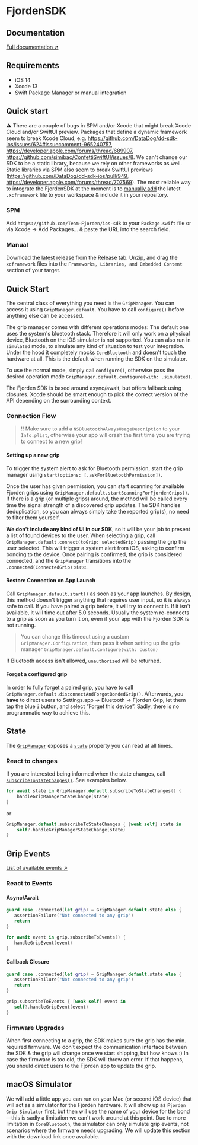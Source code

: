 # FjordenSDK

## Documentation

[Full documentation ↗](https://sdk.fjorden.co/)

## Requirements

- iOS 14
- Xcode 13
- Swift Package Manager or manual integration

## Quick start

⚠️ There are a couple of bugs in SPM and/or Xcode that might break Xcode Cloud and/or SwiftUI preview. Packages that define a dynamic framework seem to break Xcode Cloud, e.g. https://github.com/DataDog/dd-sdk-ios/issues/624#issuecomment-965240757, https://developer.apple.com/forums/thread/689907, https://github.com/simibac/ConfettiSwiftUI/issues/8. We can't change our SDK to be a static library, because we rely on other frameworks as well. Static libraries via SPM also seem to break SwiftUI previews (https://github.com/DataDog/dd-sdk-ios/pull/949, https://developer.apple.com/forums/thread/707569). The most reliable way to integrate the FjordenSDK at the moment is to [manually add](https://github.com/Team-Fjorden/ios-sdk#manual) the latest `.xcframework` file to your workspace & include it in your repository.

### SPM

Add `https://github.com/Team-Fjorden/ios-sdk` to your `Package.swift` file or via Xcode → Add Packages… & paste the URL into the search field.

### Manual

Download the [latest release](https://github.com/Team-Fjorden/ios-sdk/releases/latest) from the Release tab. Unzip, and drag the `xcframework` files into the `Frameworks, Libraries, and Embedded Content` section of your target.

## Quick Start

The central class of everything you need is the `GripManager`. You can access it using `GripManager.default`. You have to call `configure()` before anything else can be accessed.

The grip manager comes with different operations modes: The default one uses the system's bluetooth stack. Therefore it will only work on a physical device, Bluetooth on the iOS simulator is not supported. You can also run in `simulated` mode, to simulate any kind of situation to test your integration. Under the hood it completely mocks `CoreBluetooth` and doesn't touch the hardware at all. This is the default when running the SDK on the simulator.

To use the normal mode, simply call `configure()`, otherwise pass the desired operation mode `GripManager.default.configure(with: .simulated)`.

The Fjorden SDK is based around async/await, but offers fallback using closures. Xcode should be smart enough to pick the correct version of the API depending on the surrounding context.

### Connection Flow

> ‼️ Make sure to add a `NSBluetoothAlwaysUsageDescription` to your `Info.plist`, otherwise your app will crash the first time you are trying to connect to a new grip!

#### Setting up a new grip

To trigger the system alert to ask for Bluetooth permission, start the grip manager using `start(options: [.askForBluetoothPermission])`.

Once the user has given permission, you can start scanning for available Fjorden grips using `GripManager.default.startScanningForFjordenGrips()`. If there is a grip (or multiple grips) around, the method will be called every time the signal strength of a discovered grip updates. The SDK handles deduplication, so you can always simply take the reported grip(s), no need to filter them yourself.

**We don't include any kind of UI in our SDK**, so it will be your job to present a list of found devices to the user. When selecting a grip, call `GripManager.default.connect(toGrip: selectedGrip)` passing the grip the user selected. This will trigger a system alert from iOS, asking to confirm bonding to the device. Once pairing is confirmed, the grip is considered connected, and the `GripManager` transitions into the `.connected(ConnectedGrip)` state.

#### Restore Connection on App Launch

Call `GripManager.default.start()` as soon as your app launches. By design, this method doesn't trigger anything that requires user input, so it is always safe to call. If you have paired a grip before, it will try to connect it. If it isn't available, it will time out after 5.0 seconds. Usually the system re-connects to a grip as soon as you turn it on, even if your app with the Fjorden SDK is not running.

> You can change this timeout using a custom `GripManager.Configuration`, then pass it when setting up the grip manager `GripManager.default.configure(with: custom)`

If Bluetooth access isn't allowed, `unauthorized` will be returned.

#### Forget a configured grip

In order to fully forget a paired grip, you have to call `GripManager.default.disconnectAndForgotBondedGrip()`. Afterwards, you **have** to direct users to Settings.app -> Bluetooth -> Fjorden Grip, let them tap the blue `i` button, and select “Forget this device”. Sadly, there is no programmatic way to achieve this.

## State

The [`GripManager`](https://sdk.fjorden.co/documentation/fjordensdk/gripmanager) exposes a [`state`](https://sdk.fjorden.co/documentation/fjordensdk/gripmanager/state-swift.property) property you can read at all times.

### React to changes

If you are interested being informed when the state changes, call [`subscribeToStateChanges()`](https://sdk.fjorden.co/documentation/fjordensdk/gripmanager/subscribetostatechanges()). See examples below.

```swift
for await state in GripManager.default.subscribeToStateChanges() {
    handleGripManagerStateChange(state)
}
```

or

```swift
GripManager.default.subscribeToStateChanges { [weak self] state in
    self?.handleGripManagerStateChange(state)
}
```

## Grip Events

[List of available events ↗](https://sdk.fjorden.co/documentation/fjordensdk/gripevent)

### React to Events

#### Async/Await

```swift
guard case .connected(let grip) = GripManager.default.state else {
   assertionFailure("Not connected to any grip")
   return
}

for await event in grip.subscribeToEvents() {
   handleGripEvent(event)
}
```

#### Callback Closure

```swift
guard case .connected(let grip) = GripManager.default.state else {
   assertionFailure("Not connected to any grip")
   return
}

grip.subscribeToEvents { [weak self] event in
   self?.handleGripEvent(event)
}
```

### Firmware Upgrades

When first connecting to a grip, the SDK makes sure the grip has the min. required firmware. We don’t expect the communication interface between the SDK & the grip will change once we start shipping, but how knows :) In case the firmware is too old, the SDK will throw an error. If that happens, you should direct users to the Fjorden app to update the grip.

## macOS Simulator

We will add a little app you can run on your Mac (or second iOS device) that will act as a simulator for the Fjorden hardware. It will show up as `Fjorden Grip Simulator` first, but then will use the name of your device for the bond—this is sadly a limitation we can't work around at this point. Due to more limitation in `CoreBluetooth`, the simulator can only simulate grip events, not scenarios where the firmware needs upgrading. We will update this section with the download link once available.
